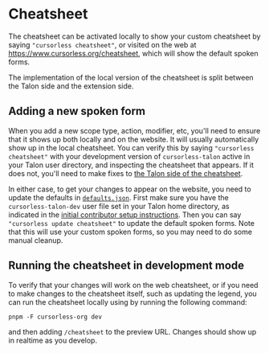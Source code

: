 # Cheatsheet

The cheatsheet can be activated locally to show your custom cheatsheet by saying `"cursorless cheatsheet"`, or visited on the web at https://www.cursorless.org/cheatsheet, which will show the default spoken forms.

The implementation of the local version of the cheatsheet is split between the Talon side and the extension side.

## Adding a new spoken form

When you add a new scope type, action, modifier, etc, you'll need to ensure that it shows up both locally and on the website. It will usually automatically show up in the local cheatsheet. You can verify this by saying `"cursorless cheatsheet"` with your development version of `cursorless-talon` active in your Talon user directory, and inspecting the cheatsheet that appears. If it does not, you'll need to make fixes to [the Talon side of the cheatsheet](../../../../../cursorless-talon/src/cheatsheet).

In either case, to get your changes to appear on the website, you need to update the defaults in [`defaults.json`](../../../../../packages/cheatsheet/src/lib/sampleSpokenFormInfos/defaults.json). First make sure you have the `cursorless-talon-dev` user file set in your Talon home directory, as indicated in the [initial contributor setup instructions](CONTRIBUTING.mdx#initial-setup). Then you can say `"cursorless update cheatsheet"` to update the default spoken forms. Note that this will use your custom spoken forms, so you may need to do some manual cleanup.

## Running the cheatsheet in development mode

To verify that your changes will work on the web cheatsheet, or if you need to make changes to the cheatsheet itself, such as updating the legend, you can run the cheatsheet locally using by running the following command:

```
pnpm -F cursorless-org dev
```

and then adding `/cheatsheet` to the preview URL. Changes should show up in realtime as you develop.
